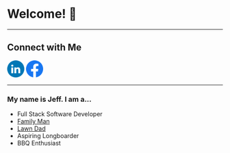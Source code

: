 # Welcome! 👋

---
## Connect with Me

[<img src="./README_Visuals/LinkedIn.svg" height="40px"/>](https://www.linkedin.com/in/jeff-var/)
[<img src="./README_Visuals/Facebook.svg" height="40px"/>](https://www.facebook.com/jeffvarughese/)

---



### My name is Jeff. I am a...
- Full Stack Software Developer
- [Family Man]("./README_Visuals/Family_photo.jpg")
- [Lawn Dad]("./README_Visuals/Lawn.png")
- Aspiring Longboarder
- BBQ Enthusiast

<!--
**JeffreyVar/JeffreyVar** is a ✨ _special_ ✨ repository because its `README.md` (this file) appears on your GitHub profile.

Here are some ideas to get you started:

- 🔭 I’m currently working on ...
- 🌱 I’m currently learning ...
- 👯 I’m looking to collaborate on ...
- 🤔 I’m looking for help with ...
- 💬 Ask me about ...
- 📫 How to reach me: ...
- 😄 Pronouns: ...
- ⚡ Fun fact: ...
-->
